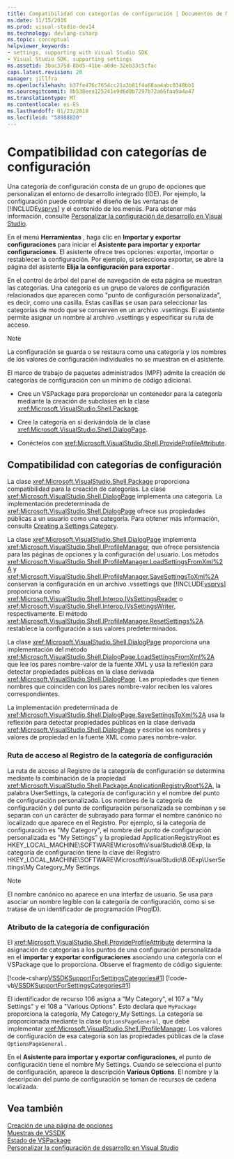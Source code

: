 ```yaml
---
title: Compatibilidad con categorías de configuración | Documentos de Microsoft
ms.date: 11/15/2016
ms.prod: visual-studio-dev14
ms.technology: devlang-csharp
ms.topic: conceptual
helpviewer_keywords:
- settings, supporting with Visual Studio SDK
- Visual Studio SDK, supporting settings
ms.assetid: 3bac375d-8bd5-41be-a8de-32eb33c5cfac
caps.latest.revision: 20
manager: jillfra
ms.openlocfilehash: b37fe476c7654cc21a3b81f4a68aa4abc0348bb1
ms.sourcegitcommit: 8b538eea125241e9d6d8b7297b72a66faa9a4a47
ms.translationtype: MT
ms.contentlocale: es-ES
ms.lasthandoff: 01/23/2019
ms.locfileid: "58988820"
---
```

# <a name="support-for-settings-categories"></a>Compatibilidad con categorías de configuración
Una categoría de configuración consta de un grupo de opciones que personalizan el entorno de desarrollo integrado (IDE). Por ejemplo, la configuración puede controlar el diseño de las ventanas de [!INCLUDE[vsprvs](../includes/vsprvs-md.md)] y el contenido de los menús. Para obtener más información, consulte [Personalizar la configuración de desarrollo en Visual Studio](http://msdn.microsoft.com/22c4debb-4e31-47a8-8f19-16f328d7dcd3).  
  
 En el menú **Herramientas** , haga clic en **Importar y exportar configuraciones** para iniciar el **Asistente para importar y exportar configuraciones**. El asistente ofrece tres opciones: exportar, importar o restablecer la configuración. Por ejemplo, si selecciona exportar, se abre la página del asistente **Elija la configuración para exportar** .  
  
 En el control de árbol del panel de navegación de esta página se muestran las categorías. Una categoría es un grupo de valores de configuración relacionados que aparecen como "punto de configuración personalizada", es decir, como una casilla. Estas casillas se usan para seleccionar las categorías de modo que se conserven en un archivo .vsettings. El asistente permite asignar un nombre al archivo .vsettings y especificar su ruta de acceso.  
  
> [!NOTE]
>  La configuración se guarda o se restaura como una categoría y los nombres de los valores de configuración individuales no se muestran en el asistente.  
  
 El marco de trabajo de paquetes administrados (MPF) admite la creación de categorías de configuración con un mínimo de código adicional.  
  
-   Cree un VSPackage para proporcionar un contenedor para la categoría mediante la creación de subclases en la clase <xref:Microsoft.VisualStudio.Shell.Package>.  
  
-   Cree la categoría en sí derivándola de la clase <xref:Microsoft.VisualStudio.Shell.DialogPage>.  
  
-   Conéctelos con <xref:Microsoft.VisualStudio.Shell.ProvideProfileAttribute>.  
  
## <a name="support-for-settings-categories"></a>Compatibilidad con categorías de configuración  
 La clase <xref:Microsoft.VisualStudio.Shell.Package> proporciona compatibilidad para la creación de categorías. La clase <xref:Microsoft.VisualStudio.Shell.DialogPage> implementa una categoría. La implementación predeterminada de <xref:Microsoft.VisualStudio.Shell.DialogPage> ofrece sus propiedades públicas a un usuario como una categoría. Para obtener más información, consulta [Creating a Settings Category](../extensibility/creating-a-settings-category.md).  
  
 La clase <xref:Microsoft.VisualStudio.Shell.DialogPage> implementa <xref:Microsoft.VisualStudio.Shell.IProfileManager>, que ofrece persistencia para las páginas de opciones y la configuración del usuario. Los métodos <xref:Microsoft.VisualStudio.Shell.IProfileManager.LoadSettingsFromXml%2A> y <xref:Microsoft.VisualStudio.Shell.IProfileManager.SaveSettingsToXml%2A> conservan la configuración en un archivo .vssettings que [!INCLUDE[vsprvs](../includes/vsprvs-md.md)] proporciona como <xref:Microsoft.VisualStudio.Shell.Interop.IVsSettingsReader> o <xref:Microsoft.VisualStudio.Shell.Interop.IVsSettingsWriter>, respectivamente. El método <xref:Microsoft.VisualStudio.Shell.IProfileManager.ResetSettings%2A> restablece la configuración a sus valores predeterminados.  
  
 La clase <xref:Microsoft.VisualStudio.Shell.DialogPage> proporciona una implementación del método <xref:Microsoft.VisualStudio.Shell.DialogPage.LoadSettingsFromXml%2A> que lee los pares nombre-valor de la fuente XML y usa la reflexión para detectar propiedades públicas en la clase derivada <xref:Microsoft.VisualStudio.Shell.DialogPage>. Las propiedades que tienen nombres que coinciden con los pares nombre-valor reciben los valores correspondientes.  
  
 La implementación predeterminada de <xref:Microsoft.VisualStudio.Shell.DialogPage.SaveSettingsToXml%2A> usa la reflexión para detectar propiedades públicas en la clase derivada <xref:Microsoft.VisualStudio.Shell.DialogPage> y escribe los nombres y valores de propiedad en la fuente XML como pares nombre-valor.  
  
### <a name="settings-category-registry-path"></a>Ruta de acceso al Registro de la categoría de configuración  
 La ruta de acceso al Registro de la categoría de configuración se determina mediante la combinación de la propiedad <xref:Microsoft.VisualStudio.Shell.Package.ApplicationRegistryRoot%2A>, la palabra UserSettings, la categoría de configuración y el nombre del punto de configuración personalizada. Los nombres de la categoría de configuración y del punto de configuración personalizada se combinan y se separan con un carácter de subrayado para formar el nombre canónico no localizado que aparece en el Registro. Por ejemplo, si la categoría de configuración es "My Category", el nombre del punto de configuración personalizada es "My Settings" y la propiedad ApplicationRegistryRoot es HKEY_LOCAL_MACHINE\SOFTWARE\Microsoft\VisualStudio\8.0Exp, la categoría de configuración tiene la clave del Registro HKEY_LOCAL_MACHINE\SOFTWARE\Microsoft\VisualStudio\8.0Exp\UserSettings\My Category_My Settings.  
  
> [!NOTE]
>  El nombre canónico no aparece en una interfaz de usuario. Se usa para asociar un nombre legible con la categoría de configuración, como si se tratase de un identificador de programación (ProgID).  
  
### <a name="settings-category-attribute"></a>Atributo de la categoría de configuración  
 El <xref:Microsoft.VisualStudio.Shell.ProvideProfileAttribute> determina la asignación de categorías a los puntos de una configuración personalizada en el **importar y exportar configuraciones** asociando una categoría con el VSPackage que lo proporciona. Observe el fragmento de código siguiente:  
  
 [!code-csharp[VSSDKSupportForSettingsCategories#1](../snippets/csharp/VS_Snippets_VSSDK/vssdksupportforsettingscategories/cs/vssdksupportforsettingscategoriespackage.cs#1)]
 [!code-vb[VSSDKSupportForSettingsCategories#1](../snippets/visualbasic/VS_Snippets_VSSDK/vssdksupportforsettingscategories/vb/vssdksupportforsettingscategoriespackage.vb#1)]  
  
 El identificador de recurso 106 asigna a "My Category", el 107 a "My Settings" y el 108 a "Various Options". Esto declara que `MyPackage` proporciona la categoría, My Category_My Settings. La categoría se proporcionada mediante la clase `OptionsPageGeneral`, que debe implementar <xref:Microsoft.VisualStudio.Shell.IProfileManager>. Los valores de configuración de esa categoría son las propiedades públicas de la clase `OptionsPageGeneral` .  
  
 En el **Asistente para importar y exportar configuraciones**, el punto de configuración tiene el nombre My Settings. Cuando se selecciona el punto de configuración, aparece la descripción **Various Options**. El nombre y la descripción del punto de configuración se toman de recursos de cadena localizada.  
  
## <a name="see-also"></a>Vea también  
 [Creación de una página de opciones](../extensibility/creating-an-options-page.md)   
 [Muestras de VSSDK](../misc/vssdk-samples.md)   
 [Estado de VSPackage](../misc/vspackage-state.md)   
 [Personalizar la configuración de desarrollo en Visual Studio](http://msdn.microsoft.com/22c4debb-4e31-47a8-8f19-16f328d7dcd3)